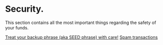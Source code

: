 # Security.

This section contains all the most important things regarding the safety of your funds.

[Treat your backup phrase (aka SEED phrase) with care!](security/safe-place.md)
[Spam transactions](security/spam-transactions.md)

